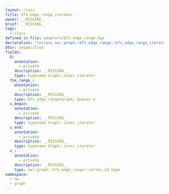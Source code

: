 ```yaml
---
layout: class
title: bfs_edge_range_iterator
owner: __MISSING__
brief: __MISSING__
tags:
  - class
defined_in_file: adaptors/bfs_edge_range.hpp
declaration: "\nclass nw::graph::bfs_edge_range::bfs_edge_range_iterator;"
dtor: unspecified
fields:
  G:
    annotation:
      - private
    description: __MISSING__
    type: typename Graph::outer_iterator
  the_range_:
    annotation:
      - private
    description: __MISSING__
    type: bfs_edge_range<Graph, Queue> &
  u_begin:
    annotation:
      - private
    description: __MISSING__
    type: typename Graph::inner_iterator
  u_end:
    annotation:
      - private
    description: __MISSING__
    type: typename Graph::inner_iterator
  v_:
    annotation:
      - private
    description: __MISSING__
    type: nw::graph::bfs_edge_range::vertex_id_type
namespace:
  - nw
  - graph
---
```


```{index}  bfs_edge_range_iterator
```

